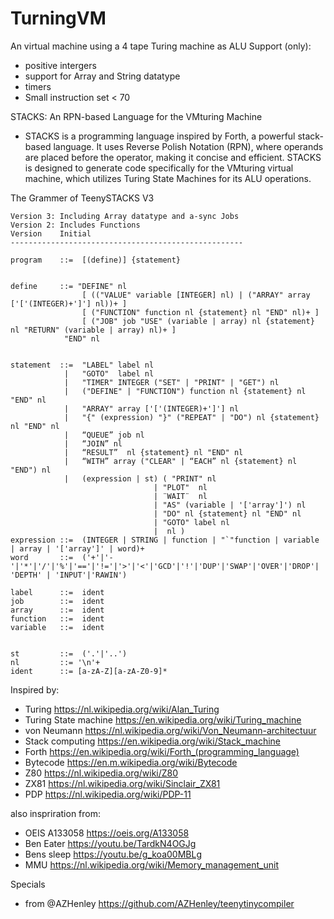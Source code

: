 # TurningVM
An virtual machine using a 4 tape Turing machine as ALU
Support (only):
- positive intergers
- support for Array and String datatype
- timers
- Small instruction set < 70


STACKS: An RPN-based Language for the VMturing Machine

- STACKS is a programming language inspired by Forth, a powerful stack-based language. It uses Reverse Polish Notation (RPN), where operands are placed before the operator, making it concise and efficient. STACKS is designed to generate code specifically for the VMturing virtual machine, which utilizes Turing State Machines for its ALU operations.



The Grammer of TeenySTACKS V3

    Version 3: Including Array datatype and a-sync Jobs
    Version 2: Includes Functions
    Version    Initial
    ----------------------------------------------------

    program    ::=	[(define)] {statement}


    define     ::= "DEFINE" nl
                    [ (("VALUE" variable [INTEGER] nl) | ("ARRAY" array ['['(INTEGER)+']'] nl))+ ]
                    [ ("FUNCTION" function nl {statement} nl "END" nl)+ ]
                    [ ("JOB" job "USE" (variable | array) nl {statement} nl "RETURN" (variable | array) nl)+ ]
                "END" nl


    statement  ::=  "LABEL" label nl
                |   "GOTO"  label nl
                |   "TIMER" INTEGER ("SET" | "PRINT" | "GET") nl
                |   ("DEFINE" | "FUNCTION") function nl {statement} nl "END" nl
                |   "ARRAY" array ['['(INTEGER)+']'] nl
                |   "{" (expression) "}" ("REPEAT" | "DO") nl {statement} nl "END" nl		
                |   “QUEUE” job nl
                |   “JOIN” nl 
                |   “RESULT”  nl {statement} nl "END" nl
                |   “WITH” array ("CLEAR" | “EACH” nl {statement} nl "END") nl
                |   (expression | st) ( "PRINT" nl
                                    | "PLOT"  nl
                                    | ¨WAIT¨  nl
                                    | "AS" (variable | '['array']') nl
                                    | "DO" nl {statement} nl "END" nl
                                    | "GOTO" label nl
                                    |  nl )
    expression ::=	(INTEGER | STRING | function | "`"function | variable | array | '['array']' | word)+
    word       ::=	('+'|'-'|'*'|'/'|'%'|'=='|'!='|'>'|'<'|'GCD'|'!'|'DUP'|'SWAP'|'OVER'|'DROP'| 'DEPTH' | 'INPUT'|'RAWIN')
                                
    label      ::=  ident
    job        ::=  ident
    array	   ::=  ident
    function   ::=  ident
    variable   ::=  ident


    st         ::=	('.'|'..')
    nl         ::= '\n'+
    ident      ::= [a-zA-Z][a-zA-Z0-9]*


Inspired by:
- Turing https://nl.wikipedia.org/wiki/Alan_Turing
- Turing State machine https://en.wikipedia.org/wiki/Turing_machine
- von Neumann https://nl.wikipedia.org/wiki/Von_Neumann-architectuur
- Stack computing https://en.wikipedia.org/wiki/Stack_machine
- Forth https://en.wikipedia.org/wiki/Forth_(programming_language)
- Bytecode https://en.m.wikipedia.org/wiki/Bytecode 
- Z80 https://nl.wikipedia.org/wiki/Z80
- ZX81 https://nl.wikipedia.org/wiki/Sinclair_ZX81
- PDP https://nl.wikipedia.org/wiki/PDP-11

also inspriration from:
- OEIS A133058 https://oeis.org/A133058 
- Ben Eater https://youtu.be/TardkN4OGJg
- Bens sleep https://youtu.be/g_koa00MBLg
- MMU https://nl.wikipedia.org/wiki/Memory_management_unit

Specials
- from @AZHenley https://github.com/AZHenley/teenytinycompiler 
